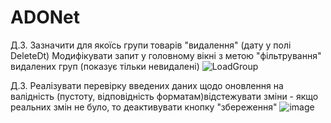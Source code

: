 # ADONet

Д.З. Зазначити для якоїсь групи товарів "видалення" (дату у полі DeleteDt) Модифікувати запит у головному вікні з метою "фільтрування" видалених груп (показує тільки невидалені)
![LoadGroup](https://github.com/CeriiZedF/ADONet/assets/60105990/b4039d6a-7b0a-486a-bf0f-947e616debec)

Д.З. Реалізувати перевірку введених даних щодо оновлення на валідність (пустоту, відповідність форматам)відстежувати зміни - якщо реальних змін не було, то деактивувати кнопку "збереження"
![image](https://github.com/CeriiZedF/ADONet/assets/60105990/a2d63087-fa2b-44b0-95ed-b0614cdced7d)
